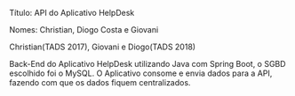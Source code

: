 Título: API do Aplicativo HelpDesk

Nomes: Christian, Diogo Costa e Giovani

Christian(TADS 2017), Giovani e Diogo(TADS 2018)

Back-End do Aplicativo HelpDesk utilizando Java com Spring Boot, o SGBD escolhido foi o MySQL. O Aplicativo consome e envia dados para a API, fazendo com que os dados fiquem centralizados.

